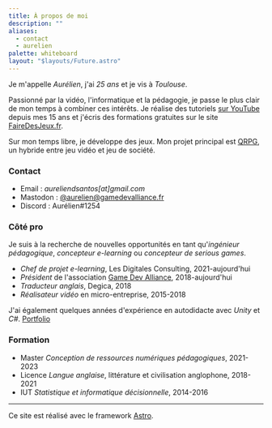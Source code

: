```yaml
---
title: À propos de moi
description: ""
aliases:
  - contact
  - aurelien
palette: whiteboard
layout: "$layouts/Future.astro"
---
```


Je m'appelle <em>Aurélien</em>, j'ai <em class="hover:text-[#4a8bf3]/80" title="Né le 22 janvier 1997 !"><span id="age">25</span> ans</em> et je vis à <em>Toulouse</em>.

Passionné par la vidéo, l'informatique et la pédagogie, je passe le plus clair de mon temps à combiner ces intérêts. Je réalise des tutoriels [sur YouTube](https://www.youtube.com/channel/UCCjlo6Ihet_T3X6bKLJzPsA) depuis mes 15 ans et j'écris des formations gratuites sur le site [FaireDesJeux.fr](https://fairedesjeux.fr).

Sur mon temps libre, je développe des jeux. Mon projet principal est [QRPG](https://youtu.be/TE4jHjvZ1Nk?t=17), un hybride entre jeu vidéo et jeu de société.

### Contact

- Email : <em>aureliendsantos[at]gmail.com</em>
- Mastodon : [@aurelien@gamedevalliance.fr](https://mastodon.gamedevalliance.fr/@aurelien)
- Discord : Aurélien#1254

### Côté pro

Je suis à la recherche de nouvelles opportunités en tant qu'<em>ingénieur pédagogique</em>, <em>concepteur e-learning</em> ou <em>concepteur de serious games</em>.

- <em>Chef de projet e-learning</em>, Les Digitales Consulting, 2021-aujourd'hui
- <em>Président</em> de l'association [Game Dev Alliance](https://gamedevalliance.fr/), 2018-aujourd'hui
- <em>Traducteur anglais</em>, Degica, 2018
- <em>Réalisateur vidéo</em> en micro-entreprise, 2015-2018

J'ai également quelques années d'expérience en autodidacte avec <em>Unity</em> et <em>C#</em>. [Portfolio](https://aureliendossantos.notion.site/)

### Formation

- Master <em>Conception de ressources numériques pédagogiques</em>, 2021-2023
- Licence <em>Langue anglaise</em>, littérature et civilisation anglophone, 2018-2021
- IUT <em>Statistique et informatique décisionnelle</em>, 2014-2016

---

Ce site est réalisé avec le framework [Astro](https://astro.build/).

<script>
	const yearInMs = 3.15576e+10; // Using a year of 365.25 days (because leap years)
	const age = Math.floor((new Date() - new Date("1997/01/22").getTime()) / yearInMs);
	document.getElementById("age").textContent = age;
</script>

